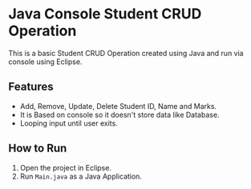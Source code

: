 # Java Console Student CRUD Operation

This is a basic Student CRUD Operation created using Java and run via console using Eclipse.

## Features
- Add, Remove, Update, Delete Student ID, Name and Marks.
- It is Based on console so it doesn't store data like Database.
- Looping input until user exits.

## How to Run
1. Open the project in Eclipse.
2. Run `Main.java` as a Java Application.